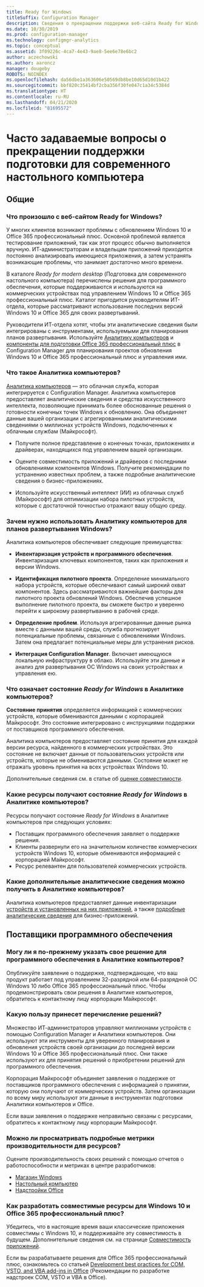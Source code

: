 ```yaml
---
title: Ready for Windows
titleSuffix: Configuration Manager
description: Сведения о прекращении поддержки веб-сайта Ready for Windows
ms.date: 10/30/2019
ms.prod: configuration-manager
ms.technology: configmgr-analytics
ms.topic: conceptual
ms.assetid: 3f09226c-4ca7-4e43-9ae8-5ee6e78e6bc2
author: aczechowski
ms.author: aaroncz
manager: dougeby
ROBOTS: NOINDEX
ms.openlocfilehash: da56dbe1a363606e50569db8be10d65d10d1b422
ms.sourcegitcommit: bbf820c35414bf2cba356f30fe047c1a34c5384d
ms.translationtype: HT
ms.contentlocale: ru-RU
ms.lasthandoff: 04/21/2020
ms.locfileid: "81695572"
---
```

# <a name="ready-for-modern-desktop-retirement-faq"></a>Часто задаваемые вопросы о прекращении поддержки подготовки для современного настольного компьютера

<!-- placeholder -->

## <a name="general"></a>Общие

### <a name="what-happened-to-the-ready-for-windows-website"></a>Что произошло с веб-сайтом Ready for Windows?

У многих клиентов возникают проблемы с обновлением Windows 10 и Office 365 профессиональный плюс. Основной проблемой является тестирование приложений, так как этот процесс обычно выполняется вручную. ИТ-администраторам и владельцам приложений приходится постоянно анализировать имеющиеся приложения, а затем устранять возникающие проблемы, что занимает достаточно много времени.

В каталоге *Ready for modern desktop* (Подготовка для современного настольного компьютера) перечислены решения для программного обеспечения, которые поддерживаются и используются на коммерческих устройствах под управлением Windows 10 и Office 365 профессиональный плюс. Каталог пригодится руководителям ИТ-отдела, которые рассматривают использование последних версий Windows 10 и Office 365 для своих развертываний.

Руководители ИТ-отдела хотят, чтобы эти аналитические сведения были интегрированы с инструментами, используемыми для планирования планов развертывания. Используйте [Аналитику компьютеров](https://aka.ms/dadocs) и [компоненты для подготовки Office 365 профессиональный плюс](https://docs.microsoft.com/deployoffice/readiness-tools#office-365-proplus-readiness-features-in-configuration-manager-current-branch) в Configuration Manager для планирования проектов обновления Windows 10 и Office 365 профессиональный плюс и управления ими. 

### <a name="what-is-desktop-analytics"></a>Что такое Аналитика компьютеров?

[Аналитика компьютеров](https://aka.ms/dadocs) — это облачная служба, которая интегрируется с Configuration Manager. Аналитика компьютеров предоставляет аналитические сведения и средства искусственного интеллекта, позволяющие принимать более обоснованные решения о готовности конечных точек Windows к обновлению. Она объединяет данные вашей организации с агрегированными аналитическими сведениями о миллионах устройств Windows, подключенных к облачным службам (Майкрософт).

-    Получите полное представление о конечных точках, приложениях и драйверах, находящихся под управлением вашей организации.

-    Оцените совместимость приложений и драйверов с последними обновлениями компонентов Windows. Получите рекомендации по устранению известных проблем, а также подробные аналитические сведения о бизнес-приложениях.

-    Используйте искусственный интеллект (ИИ) из облачных служб (Майкрософт) для оптимизации набора пилотных устройств, которые с достаточной точностью отражают вашу общую среду.

### <a name="why-should-i-use-desktop-analytics-for-my-windows-deployment-plans"></a>Зачем нужно использовать Аналитику компьютеров для планов развертывания Windows?

Аналитика компьютеров обеспечивает следующие преимущества:

-    **Инвентаризация устройств и программного обеспечения**. Инвентаризация ключевых компонентов, таких как приложения и версии Windows.

-    **Идентификация пилотного проекта**. Определение минимального набора устройств, которые обеспечивают самый широкий охват компонентов. Здесь рассматриваются важнейшие факторы для пилотного проекта обновлений Windows. Обеспечив успешное выполнение пилотного проекта, вы сможете быстро и уверенно перейти к широкому развертыванию в рабочей среде.

-    **Определение проблем**. Используя агрегированные данные рынка вместе с данными вашей среды, служба прогнозирует потенциальные проблемы, связанные с обновлениями Windows. Затем она предлагает потенциальные меры для устранения рисков.

-    **Интеграция Configuration Manager**. Включает имеющуюся локальную инфраструктуру в облако. Используйте эти данные и анализ для развертывания ОС Windows на своих устройствах и управления ею.

### <a name="what-does-the-ready-for-windows-status-mean-in-desktop-analytics"></a>Что означает состояние *Ready for Windows* в Аналитике компьютеров?

**Состояние принятия** определяется информацией с коммерческих устройств, которые обмениваются данными с корпорацией Майкрософт. Это состояние интегрировано с инструкциями поддержки от поставщиков программного обеспечения.

Аналитика компьютеров предоставляет состояние принятия для каждой версии ресурса, найденного в коммерческих устройствах. Это состояние не включает данные от пользовательских устройств или устройств, которые не обмениваются данными. Состояние может не отражать уровень принятия на всех устройствах Windows 10.

Дополнительные сведения см. в статье об [оценке совместимости](compat-assessment.md).

### <a name="what-assets-get-the-ready-for-windows-status-in-desktop-analytics"></a>Какие ресурсы получают состояние *Ready for Windows* в Аналитике компьютеров? 

Ресурсы получают состояние *Ready for Windows* в Аналитике компьютеров при следующих условиях:

-    Поставщик программного обеспечения заявляет о поддержке решения.
-    Клиенты развернули его на значительном количестве коммерческих устройств Windows 10, которые обмениваются информацией с корпорацией Майкрософт.
-    Ресурс релевантен для пользователей коммерческих устройств.

### <a name="what-additional-insights-do-i-get-in-desktop-analytics"></a>Какие дополнительные аналитические сведения можно получить в Аналитике компьютеров?

Аналитика компьютеров предоставляет данные инвентаризации [устройств и установленных на них приложений](about-assets.md), а также [подробные аналитические сведения](compat-assessment.md#advanced-insights) для бизнес-приложений. 

## <a name="software-providers"></a>Поставщики программного обеспечения

### <a name="can-i-still-list-my-software-solution-in-desktop-analytics"></a>Могу ли я по-прежнему указать свое решение для программного обеспечения в Аналитике компьютеров?

Опубликуйте заявление о поддержке, подтверждающее, что ваш продукт работает под управлением 32-разрядной или 64-разрядной ОС Windows 10 либо Office 365 профессиональный плюс. Чтобы продемонстрировать свои решения в Аналитике компьютеров, обратитесь к контактному лицу корпорации Майкрософт.

### <a name="how-can-listing-my-solutions-benefit-me"></a>Какую пользу принесет перечисление решений?

Множество ИТ-администраторов управляют миллионами устройств с помощью Configuration Manager и Аналитики компьютеров. Они используют эти инструменты для уверенного планирования и обновления устройств своей организации до последней версии Windows 10 и Office 365 профессиональный плюс. Они также используют их для принятия решений о приобретении решений для программного обеспечения.

Корпорация Майкрософт объединяет заявления о поддержке от поставщиков программного обеспечения с информацией о принятии, которую они получают от коммерческих устройств. Затем организации по всему миру используют эти данные в инструментах подготовки Аналитики компьютеров и Office. 

Если ваши заявления о поддержке неправильно связаны с ресурсами, обратитесь к контактному лицу корпорации Майкрософт.

### <a name="can-i-see-detailed-performance-metrics-on-my-assets"></a>Можно ли просматривать подробные метрики производительности для ресурсов?

Оцените производительность своих решений с помощью отчетов о работоспособности и метриках в центре разработчиков: 

- [Магазин Windows](https://docs.microsoft.com/windows/uwp/publish/health-report)
- [Настольный компьютер](https://docs.microsoft.com/windows/desktop/appxpkg/windows-desktop-application-program)
- [Надстройки Office](https://docs.microsoft.com/office/dev/store/update-unpublish-and-view-metrics) 

### <a name="how-can-i-develop-compatible-assets-for-windows-10-and-office-365-proplus"></a>Как разработать совместимые ресурсы для Windows 10 и Office 365 профессиональный плюс?

Убедитесь, что в настоящие время ваши классические приложения совместимы с Windows 10, и поддерживайте эту совместимость в будущем. Дополнительные сведения см. на странице [Совместимость приложений](https://developer.microsoft.com/windows/desktop/app-compatibility).

Если вы разрабатываете решения для Office 365 профессиональный плюс, ознакомьтесь со статьей [Development best practices for COM, VSTO, and VBA add-ins in Office](https://docs.microsoft.com/visualstudio/vsto/development-best-practices-for-com-vsto-and-vba-add-ins-in-office) (Рекомендации по разработке надстроек COM, VSTO и VBA в Office).
